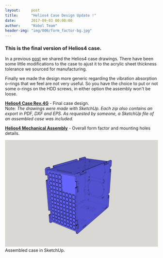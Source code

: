 ```yaml
---
layout:     post
title:      "Helios4 Case Design Update !"
date:       2017-09-03 00:00:00
author:     "Kobol Team"
header-img: "img/006/form_factor-bg.jpg"
---
```


### This is the final version of Helios4 case.

In a previous [post](http://blog.kobol.io/2017/08/06/casing-drawing/) we shared the Helios4 case drawings. There have been some little modifications to the case to ajust it to the acrylic sheet thickness tolerance we sourced for manufacturing.

Finally we made the design more generic regarding the vibration absorption o-rings that we feel are not very useful. So you have the choice to put or not some o-rings on the HDD screws, in either option the assembly won't be loose.

**[Helios4 Case Rev.4G](/files/Helios4_CaseB_r4g_Drawings.zip)** - Final case design.  
Note: _The drawings were made with SketchUp. Each zip also contains an export in PDF, DXF and EPS. As requested by someone, a SketchUp file of an assembled case was included._

**[Helios4 Mechanical Assembly](/files/Helios4_Mechnical_Assembly.pdf)** - Overall form factor and mounting holes details.

![Helios4 Case](/img/006/Helios4_CaseB_r4g-assembled.jpg) Assembled case in SketchUp.
